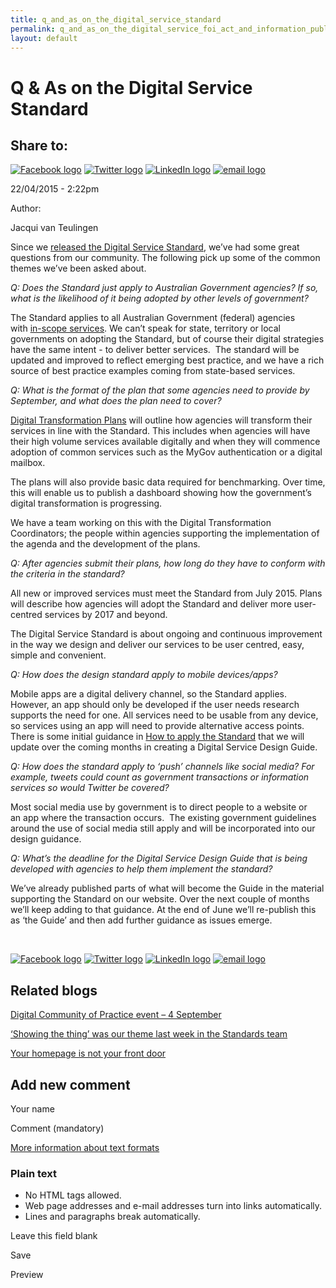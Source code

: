 ```yaml
---
title: q_and_as_on_the_digital_service_standard
permalink: q_and_as_on_the_digital_service_foi_act_and_information_publication_scheme.md
layout: default
---
```

Q & As on the Digital Service Standard
======================================

Share to:
---------

[![Facebook logo](https://www.dto.gov.au/profiles/govcms/modules/features/govcms_share_links/images/facebook.png)](http://www.facebook.com/sharer.php?u=https%3A//www.dto.gov.au/blog/q-digital-service-standard&t=Q%20%26%20As%20on%20the%20Digital%20Service%20Standard%20 "Share on Facebook") [![Twitter logo](https://www.dto.gov.au/profiles/govcms/modules/features/govcms_share_links/images/twitter.png)](http://twitter.com/share?url=https%3A//www.dto.gov.au/blog/q-digital-service-standard&text=Q%20%26%20As%20on%20the%20Digital%20Service%20Standard%20 "Share this on Twitter") [![LinkedIn logo](https://www.dto.gov.au/profiles/govcms/modules/features/govcms_share_links/images/linkedin.png)](http://www.linkedin.com/shareArticle?mini=true&url=https%3A//www.dto.gov.au/blog/q-digital-service-standard&title=Q%20%26%20As%20on%20the%20Digital%20Service%20Standard%20&summary=Since%20we%26nbsp%3Breleased%20the%20Digital%20Service%20Standard%2C%20we%E2%80%99ve%20had%20some%20great%20questions%20from%20our%20community.%20The%20following%20pick%20up%20some%20of%20the%20common%20themes%20we%E2%80%99ve%20been%20asked%20about.Q%3A%20Does%20the%20Standard%20just%20apply%20to%20Australian%20Government%20agencies%3F%20If%20so%2C%20what%20is%20the%20likelihood%20of%20it%20being%20adopted%20by%20other%20levels%20of%20government%3F&source=Digital%20Transformation%20Office "Publish this post to LinkedIn") [![email logo](https://www.dto.gov.au/profiles/govcms/modules/features/govcms_share_links/images/email.png)](mailto:?subject=Q%20%26%20As%20on%20the%20Digital%20Service%20Standard%20&body=https%3A//www.dto.gov.au/blog/q-digital-service-standard "Share via email")

22/04/2015 - 2:22pm

Author: 

Jacqui van Teulingen

Since we [released the Digital Service Standard](../news-media/blog/foi_act_and_information_publication_scheme.md), we’ve had some great questions from our community. The following pick up some of the common themes we’ve been asked about.

*Q: Does the Standard just apply to Australian Government agencies? If so, what is the likelihood of it being adopted by other levels of government?*

The Standard applies to all Australian Government (federal) agencies with [in-scope services](https://www.dto.gov.au/standard/digital-transition-plan/scope-digital-service-standard). We can’t speak for state, territory or local governments on adopting the Standard, but of course their digital strategies have the same intent - to deliver better services.  The standard will be updated and improved to reflect emerging best practice, and we have a rich source of best practice examples coming from state-based services.

*Q: What is the format of the plan that some agencies need to provide by September, and what does the plan need to cover?*

[Digital Transformation Plans](https://www.dto.gov.au/standard/digital-transition-plan) will outline how agencies will transform their services in line with the Standard. This includes when agencies will have their high volume services available digitally and when they will commence adoption of common services such as the MyGov authentication or a digital mailbox.

The plans will also provide basic data required for benchmarking. Over time, this will enable us to publish a dashboard showing how the government’s digital transformation is progressing.

We have a team working on this with the Digital Transformation Coordinators; the people within agencies supporting the implementation of the agenda and the development of the plans.

*Q: After agencies submit their plans, how long do they have to conform with the criteria in the standard?*

All new or improved services must meet the Standard from July 2015. Plans will describe how agencies will adopt the Standard and deliver more user-centred services by 2017 and beyond.

The Digital Service Standard is about ongoing and continuous improvement in the way we design and deliver our services to be user centred, easy, simple and convenient.

*Q: How does the design standard apply to mobile devices/apps?*

Mobile apps are a digital delivery channel, so the Standard applies. However, an app should only be developed if the user needs research supports the need for one. All services need to be usable from any device, so services using an app will need to provide alternative access points. There is some initial guidance in [How to apply the Standard](https://www.dto.gov.au/standard/how-apply-standard) that we will update over the coming months in creating a Digital Service Design Guide. 

*Q: How does the standard apply to ‘push’ channels like social media? For example, tweets could count as government transactions or information services so would Twitter be covered?*

Most social media use by government is to direct people to a website or an app where the transaction occurs.  The existing government guidelines around the use of social media still apply and will be incorporated into our design guidance.

*Q: What’s the deadline for the Digital Service Design Guide that is being developed with agencies to help them implement the standard?*

We’ve already published parts of what will become the Guide in the material supporting the Standard on our website. Over the next couple of months we’ll keep adding to that guidance. At the end of June we’ll re-publish this as ‘the Guide’ and then add further guidance as issues emerge.

 

[![Facebook logo](https://www.dto.gov.au/profiles/govcms/modules/features/govcms_share_links/images/facebook.png)](http://www.facebook.com/sharer.php?u=https%3A//www.dto.gov.au/blog/q-digital-service-standard&t=Q%20%26%20As%20on%20the%20Digital%20Service%20Standard%20 "Share on Facebook") [![Twitter logo](https://www.dto.gov.au/profiles/govcms/modules/features/govcms_share_links/images/twitter.png)](http://twitter.com/share?url=https%3A//www.dto.gov.au/blog/q-digital-service-standard&text=Q%20%26%20As%20on%20the%20Digital%20Service%20Standard%20 "Share this on Twitter") [![LinkedIn logo](https://www.dto.gov.au/profiles/govcms/modules/features/govcms_share_links/images/linkedin.png)](http://www.linkedin.com/shareArticle?mini=true&url=https%3A//www.dto.gov.au/blog/q-digital-service-standard&title=Q%20%26%20As%20on%20the%20Digital%20Service%20Standard%20&summary=Since%20we%26nbsp%3Breleased%20the%20Digital%20Service%20Standard%2C%20we%E2%80%99ve%20had%20some%20great%20questions%20from%20our%20community.%20The%20following%20pick%20up%20some%20of%20the%20common%20themes%20we%E2%80%99ve%20been%20asked%20about.Q%3A%20Does%20the%20Standard%20just%20apply%20to%20Australian%20Government%20agencies%3F%20If%20so%2C%20what%20is%20the%20likelihood%20of%20it%20being%20adopted%20by%20other%20levels%20of%20government%3F&source=Digital%20Transformation%20Office "Publish this post to LinkedIn") [![email logo](https://www.dto.gov.au/profiles/govcms/modules/features/govcms_share_links/images/email.png)](mailto:?subject=Q%20%26%20As%20on%20the%20Digital%20Service%20Standard%20&body=https%3A//www.dto.gov.au/blog/q-digital-service-standard "Share via email")

Related blogs
-------------

[Digital Community of Practice event – 4 September](foi_act_and_information_publication_scheme.md)

[‘Showing the thing’ was our theme last week in the Standards team](foi_act_and_information_publication_scheme.md)

[Your homepage is not your front door](foi_act_and_information_publication_scheme.md)

Add new comment
---------------

Your name

Comment (mandatory)

[More information about text formats](../filter/foi_act_and_information_publication_scheme.md)

### Plain text

-   No HTML tags allowed.
-   Web page addresses and e-mail addresses turn into links automatically.
-   Lines and paragraphs break automatically.

Leave this field blank

Save

Preview

